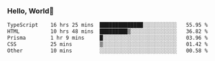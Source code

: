 
### Hello, World🐤

<!--START_SECTION:waka-->

```txt
TypeScript    16 hrs 25 mins  ██████████████░░░░░░░░░░░   55.95 %
HTML          10 hrs 48 mins  █████████▒░░░░░░░░░░░░░░░   36.82 %
Prisma        1 hr 9 mins     █░░░░░░░░░░░░░░░░░░░░░░░░   03.96 %
CSS           25 mins         ▒░░░░░░░░░░░░░░░░░░░░░░░░   01.42 %
Other         10 mins         ░░░░░░░░░░░░░░░░░░░░░░░░░   00.58 %
```

<!--END_SECTION:waka-->
